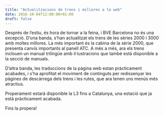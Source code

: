 ```yaml
---
title: "Actualitzacions de trens i millores a la web"
date: 2016-10-04T12:00:00+01:00
draft: false
---
```

Després de l’estiu, és hora de tornar a la feina, i BVE Barcelona no és una excepció. D’una banda, s’han actualitzat els trens de les sèries 2000 i 3000 amb moltes millores. La més important és la cabina de la sèrie 2000, que presenta canvis importants al panell ATC. A més a més, ara els trens inclouen un manual trilingüe amb il·lustracions que també està disponible a la secció de manuals.

D’altra banda, les traduccions de la pàgina web estan pràcticament acabades, i s’ha aprofitat el moviment de continguts per redissenyar les pàgines de descàrrega dels trens i les rutes, que ara tenen uns menús més atractius.

Properament estarà disponible la L3 fins a Catalunya, una estació que ja està pràcticament acabada.

Fins la propera!
